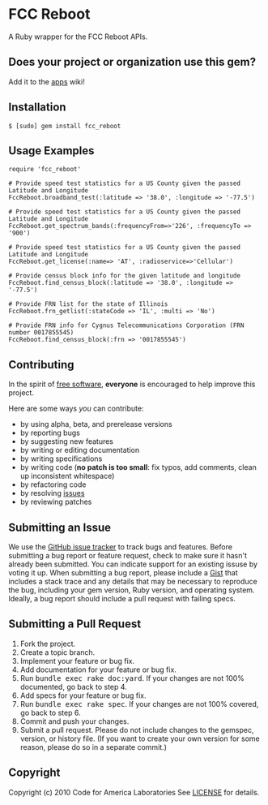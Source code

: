 FCC Reboot
=======
A Ruby wrapper for the FCC Reboot APIs.

Does your project or organization use this gem?
------------------------------------------
Add it to the [apps](http://github.com/cfalabs/fcc_reboot/wiki/apps) wiki!

Installation
------------
    $ [sudo] gem install fcc_reboot

Usage Examples
--------------
    require 'fcc_reboot'
        
    # Provide speed test statistics for a US County given the passed Latitude and Longitude
    FccReboot.broadband_test(:latitude => '38.0', :longitude => '-77.5')
    
    # Provide speed test statistics for a US County given the passed Latitude and Longitude
    FccReboot.get_spectrum_bands(:frequencyFrom=>'226', :frequencyTo => '900')
    
    # Provide speed test statistics for a US County given the passed Latitude and Longitude
    FccReboot.get_license(:name=> 'AT', :radioservice=>'Cellular')
    
    # Provide census block info for the given latitude and longitude
    FccReboot.find_census_block(:latitude => '38.0', :longitude => '-77.5')
    
    # Provide FRN list for the state of Illinois
    FccReboot.frn_getlist(:stateCode => 'IL', :multi => 'No')
    
    # Provide FRN info for Cygnus Telecommunications Corporation (FRN number 0017855545)
    FccReboot.find_census_block(:frn => '0017855545')
    
Contributing
------------
In the spirit of [free software](http://www.fsf.org/licensing/essays/free-sw.html), **everyone** is encouraged to help improve this project.

Here are some ways *you* can contribute:

* by using alpha, beta, and prerelease versions
* by reporting bugs
* by suggesting new features
* by writing or editing documentation
* by writing specifications
* by writing code (**no patch is too small**: fix typos, add comments, clean up inconsistent whitespace)
* by refactoring code
* by resolving [issues](http://github.com/cfalabs/fcc_reboot/issues)
* by reviewing patches

Submitting an Issue
-------------------
We use the [GitHub issue tracker](http://github.com/cfalabs/fcc_reboot/issues) to track bugs and
features. Before submitting a bug report or feature request, check to make sure it hasn't already
been submitted. You can indicate support for an existing issuse by voting it up. When submitting a
bug report, please include a [Gist](http://gist.github.com/) that includes a stack trace and any
details that may be necessary to reproduce the bug, including your gem version, Ruby version, and
operating system. Ideally, a bug report should include a pull request with failing specs.

Submitting a Pull Request
-------------------------
1. Fork the project.
2. Create a topic branch.
3. Implement your feature or bug fix.
4. Add documentation for your feature or bug fix.
5. Run <tt>bundle exec rake doc:yard</tt>. If your changes are not 100% documented, go back to step 4.
6. Add specs for your feature or bug fix.
7. Run <tt>bundle exec rake spec</tt>. If your changes are not 100% covered, go back to step 6.
8. Commit and push your changes.
9. Submit a pull request. Please do not include changes to the gemspec, version, or history file. (If you want to create your own version for some reason, please do so in a separate commit.)

Copyright
---------
Copyright (c) 2010 Code for America Laboratories
See [LICENSE](https://github.com/cfalabs/fcc_reboot/blob/master/LICENSE.mkd) for details.
